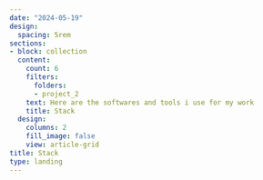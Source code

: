 ```yaml
---
date: "2024-05-19"
design:
  spacing: 5rem
sections:
- block: collection
  content:
    count: 6
    filters:
      folders:
      - project_2
    text: Here are the softwares and tools i use for my work
    title: Stack
  design:
    columns: 2
    fill_image: false
    view: article-grid
title: Stack
type: landing
---
```


